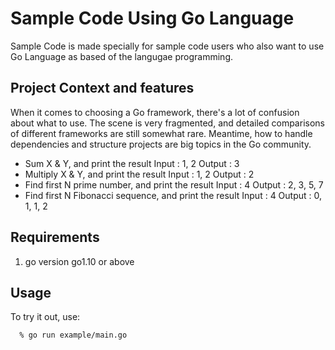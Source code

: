 # Sample Code Using Go Language
Sample Code is made specially for sample code users who also want to use Go Language as based of the langugae programming. 

## Project Context and features
When it comes to choosing a Go framework, there's a lot of confusion
about what to use. The scene is very fragmented, and detailed
comparisons of different frameworks are still somewhat rare. Meantime,
how to handle dependencies and structure projects are big topics in
the Go community.


 - Sum X & Y, and print the result
Input : 1, 2
Output : 3
- Multiply X & Y, and print the result
Input : 1, 2
Output : 2
- Find first N prime number, and print the result
Input : 4
Output : 2, 3, 5, 7
- Find first N Fibonacci sequence, and print the result
Input : 4
Output : 0, 1, 1, 2 

## Requirements
1. go version go1.10 or above

## Usage
To try it out, use:

      % go run example/main.go
